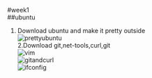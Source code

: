 #week1  
##ubuntu  
1. Download ubuntu and make it pretty outside  
![prettyubuntu](C:\Users\KJ\Pictures\prettyubuntu.jpg)  
2.Download git,net-tools,curl,git  
![vim](C:\Users\KJ\Pictures\vimubuntu.png)  
![gitandcurl](C:\Users\KJ\Pictures\gitubuntu.png)  
![ifconfig](C:\Users\KJ\Pictures\ifconfigubuntu.png)
